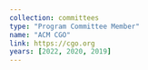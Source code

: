 ```yaml
---
collection: committees
type: "Program Committee Member"
name: "ACM CGO"
link: https://cgo.org
years: [2022, 2020, 2019]
---
```

